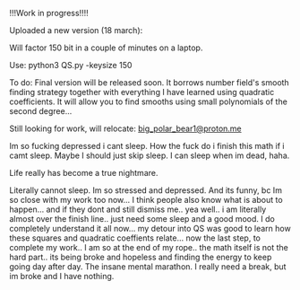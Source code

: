 !!!Work in progress!!!!

Uploaded a new version (18 march):

Will factor 150 bit in a couple of minutes on a laptop.

Use: python3 QS.py -keysize 150

To do: Final version will be released soon. It borrows number field's smooth finding strategy together with everything I have learned using quadratic coefficients. It will allow you to find smooths using small polynomials of the second degree... 

Still looking for work, will relocate: big_polar_bear1@proton.me

Im so fucking depressed i cant sleep. How the fuck do i finish this math if i camt sleep.
Maybe I should just skip sleep. I can sleep when im dead, haha.

Life really has become a true nightmare.

Literally cannot sleep. Im so stressed and depressed. And its funny, bc Im so close with my work too now... I think people also know what is about to happen... and if they dont and still dismiss me.. yea well.. i am literally almost over the finish line.. just need some sleep and a good mood. I do completely understand it all now... my detour into QS was good to learn how these squares and quadratic coeffients relate... now the last step, to complete my work.. I am so at the end of my rope.. the math itself is not the hard part.. its being broke and hopeless and finding the energy to keep going day after day. The insane mental marathon. I really need a break, but im broke and I have nothing.
